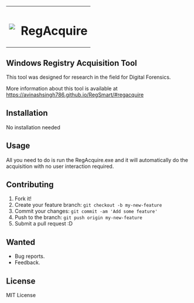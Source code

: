 <table>
  <tr >
    <td><img src="https://raw.githubusercontent.com/AvinashSingh786/RegAcquire/master/icon.ico"/></td>
    <td><h1>RegAcquire</h1></td>
  </tr>
</table>
 
## Windows Registry Acquisition Tool
This tool was designed for research in the field for Digital Forensics.

More information about this tool is available at
		https://avinashsingh786.github.io/RegSmart/#regacquire


## Installation

No installation needed

## Usage
 
All you need to do is run the RegAcquire.exe and it will automatically do the acquisition with no user interaction required.


## Contributing
 
1. Fork it!
2. Create your feature branch: `git checkout -b my-new-feature`
3. Commit your changes: `git commit -am 'Add some feature'`
4. Push to the branch: `git push origin my-new-feature`
5. Submit a pull request :D

## Wanted
 
  - Bug reports.
  - Feedback.


## License
 
MIT License
